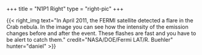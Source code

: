 +++
title = "N1P1 Right"
type = "right-pic"
+++

{{< right_img
    text="In April 2011, the FERMI satellite detected a flare in the Crab nebula. In the image you can see how the intensity of the emission changes before and after the event. These flashes are fast and you have to be alert to catch them."
    credit="NASA/DOE/Fermi LAT/R. Buehler"
    hunter="daniel" >}}
